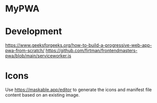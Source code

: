 # MyPWA

# Development

https://www.geeksforgeeks.org/how-to-build-a-progressive-web-app-pwa-from-scratch/
https://github.com/firtman/frontendmasters-pwa/blob/main/serviceworker.js

# Icons

Use https://maskable.app/editor to generate the icons and manifest file content based on an existing image.
